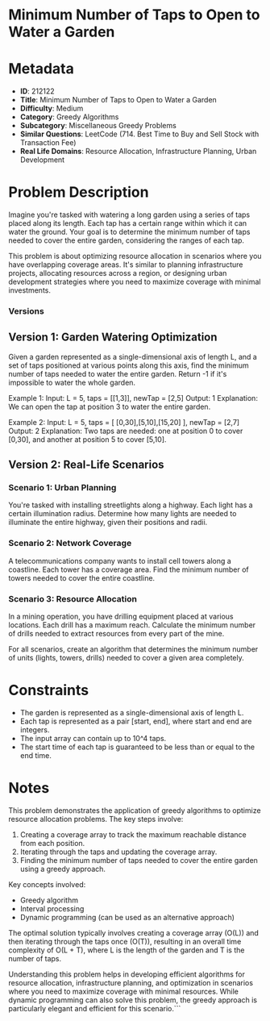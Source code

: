 # Minimum Number of Taps to Open to Water a Garden

# Metadata

- **ID**: 212122
- **Title**: Minimum Number of Taps to Open to Water a Garden
- **Difficulty**: Medium
- **Category**: Greedy Algorithms
- **Subcategory**: Miscellaneous Greedy Problems
- **Similar Questions**: LeetCode (714. Best Time to Buy and Sell Stock with Transaction Fee)
- **Real Life Domains**: Resource Allocation, Infrastructure Planning, Urban Development

# Problem Description

Imagine you're tasked with watering a long garden using a series of taps placed along its length. Each tap has a certain range within which it can water the ground. Your goal is to determine the minimum number of taps needed to cover the entire garden, considering the ranges of each tap.

This problem is about optimizing resource allocation in scenarios where you have overlapping coverage areas. It's similar to planning infrastructure projects, allocating resources across a region, or designing urban development strategies where you need to maximize coverage with minimal investments.

### Versions

## Version 1: Garden Watering Optimization

Given a garden represented as a single-dimensional axis of length L, and a set of taps positioned at various points along this axis, find the minimum number of taps needed to water the entire garden. Return -1 if it's impossible to water the whole garden.

Example 1:
Input: L = 5, taps = [[1,3]], newTap = [2,5]
Output: 1
Explanation: We can open the tap at position 3 to water the entire garden.

Example 2:
Input: L = 5, taps = [ [0,30],[5,10],[15,20] ], newTap = [2,7]
Output: 2
Explanation: Two taps are needed: one at position 0 to cover [0,30], and another at position 5 to cover [5,10].

## Version 2: Real-Life Scenarios

### Scenario 1: Urban Planning

You're tasked with installing streetlights along a highway. Each light has a certain illumination radius. Determine how many lights are needed to illuminate the entire highway, given their positions and radii.

### Scenario 2: Network Coverage

A telecommunications company wants to install cell towers along a coastline. Each tower has a coverage area. Find the minimum number of towers needed to cover the entire coastline.

### Scenario 3: Resource Allocation

In a mining operation, you have drilling equipment placed at various locations. Each drill has a maximum reach. Calculate the minimum number of drills needed to extract resources from every part of the mine.

For all scenarios, create an algorithm that determines the minimum number of units (lights, towers, drills) needed to cover a given area completely.

# Constraints

- The garden is represented as a single-dimensional axis of length L.
- Each tap is represented as a pair [start, end], where start and end are integers.
- The input array can contain up to 10^4 taps.
- The start time of each tap is guaranteed to be less than or equal to the end time.

# Notes

This problem demonstrates the application of greedy algorithms to optimize resource allocation problems. The key steps involve:

1. Creating a coverage array to track the maximum reachable distance from each position.
2. Iterating through the taps and updating the coverage array.
3. Finding the minimum number of taps needed to cover the entire garden using a greedy approach.

Key concepts involved:
- Greedy algorithm
- Interval processing
- Dynamic programming (can be used as an alternative approach)

The optimal solution typically involves creating a coverage array (O(L)) and then iterating through the taps once (O(T)), resulting in an overall time complexity of O(L + T), where L is the length of the garden and T is the number of taps.

Understanding this problem helps in developing efficient algorithms for resource allocation, infrastructure planning, and optimization in scenarios where you need to maximize coverage with minimal resources. While dynamic programming can also solve this problem, the greedy approach is particularly elegant and efficient for this scenario.```
